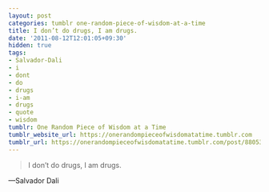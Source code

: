```yaml
---
layout: post
categories: tumblr one-random-piece-of-wisdom-at-a-time
title: I don’t do drugs, I am drugs.
date: '2011-08-12T12:01:05+09:30'
hidden: true
tags:
- Salvador-Dali
- i
- dont
- do
- drugs
- i-am
- drugs
- quote
- wisdom
tumblr: One Random Piece of Wisdom at a Time
tumblr_website_url: https://onerandompieceofwisdomatatime.tumblr.com
tumblr_url: https://onerandompieceofwisdomatatime.tumblr.com/post/8805355948/i-dont-do-drugs-i-am-drugs
---
```

> I don’t do drugs, I am drugs.

—Salvador Dali
